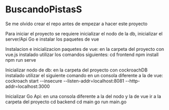 # BuscandoPistasS

Se me olvido crear el repo antes de empezar a hacer este proyecto

Para iniciar el proyecto se requiere inicializar el nodo de la db, inicializar el server/Api Go e instalar los paquetes de vue


Instalacion e inicializacion paquetes de vue:
en la carpeta del proyecto con vue.js instalado utilizar los comandos siguientes:
cd frontend 
npm install
npm run serve


Inicializar nodo de db:
en la carpeta del proyecto con cockroachDB instalado utilizar el siguiente comando en un consola diferente a la de vue:
cockroach  start --insecure --listen-addr=localhost:8081 --http-addr=localhost:3000

Inicializar Go Api:
en una consola diferente a la del nodo y la de vue ir a la carpeta del proyecto
cd backend
cd main
go run main.go

